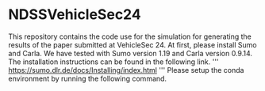 # NDSSVehicleSec24

This repository contains the code use for the simulation for generating the results of the paper submitted at VehicleSec 24. At first, please install Sumo and Carla. We have tested with Sumo version 1.19 and Carla version 0.9.14. The installation instructions can be found in the following link.
'''
https://sumo.dlr.de/docs/Installing/index.html
'''
Please setup the conda environment by running the following command.
